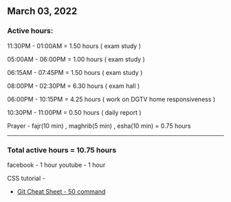 ## March 03, 2022
### Active hours:

11:30PM - 01:00AM     = 1.50 hours ( exam study )

05:00AM - 06:00PM     = 1.00 hours ( exam study )

06:15AM - 07:45PM     = 1.50 hours ( exam study )

08:00PM - 02:30PM     = 6.30 hours ( exam hall )

06:00PM - 10:15PM     = 4.25 hours ( work on DGTV home responsiveness )

10:30PM - 11:00PM     = 0.50 hours ( daily report )

Prayer - fajr(10 min) , maghrib(5 min) , esha(10 min) = 0.75 hours

----------------------------------------

### Total active hours = 10.75 hours

facebook - 1 hour
youtube - 1 hour

CSS tutorial - 

* [Git Cheat Sheet - 50 command](https://www.freecodecamp.org/news/git-cheat-sheet/)